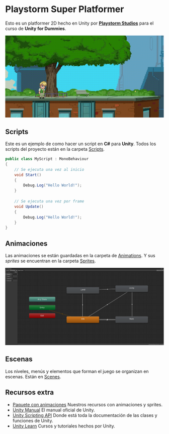 ﻿# Playstorm Super Platformer

Esto es un platformer 2D hecho en Unity por **[Playstorm Studios](https://playstormstudios.com/)** para el curso de **Unity for Dummies**.

![Gameplay](./images/game.gif)

## Scripts

Este es un ejemplo de como hacer un script en **C#** para **Unity**. Todos los scripts del proyecto están en la carpeta [Scripts](./Assets/Scripts/).

```csharp
public class MyScript : MonoBehaviour
{
    // Se ejecuta una vez al inicio
    void Start()
    {
        Debug.Log("Hello World!");
    }

    // Se ejecuta una vez por frame
    void Update()
    {
        Debug.Log("Hello World!");
    }
}
```

## Animaciones

Las animaciones se están guardadas en la carpeta de [Animations](./Assets/Animations/). Y sus *sprites* se encuentran en la carpeta [Sprites](./Assets/Sprites/).

![Animator](./images/animator.png)

## Escenas

Los niveles, menús y elementos que forman el juego se organizan en escenas. Están en [Scenes](./Assets/Scenes/).

## Recursos extra

- [Paquete con animaciones](./Resources/PlaystormResources.unitypackage) Nuestros recursos con animaciones y sprites.
- [Unity Manual](https://docs.unity3d.com/Manual/index.html) El manual oficial de Unity.
- [Unity Scripting API](https://docs.unity3d.com/ScriptReference/index.html) Donde está toda la documentación de las clases y funciones de Unity.
- [Unity Learn](https://learn.unity.com/) Cursos y tutoriales hechos por Unity.
